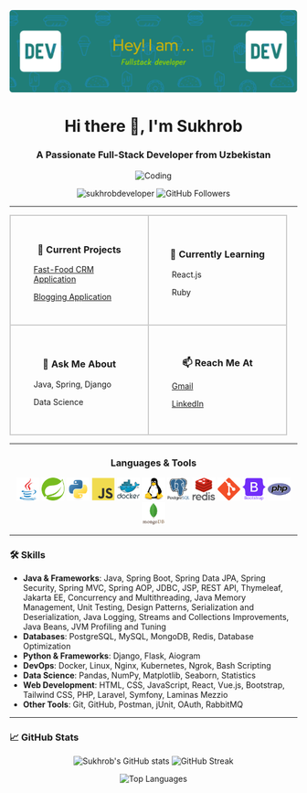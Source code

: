 ![Header](https://github.com/sukhrobdeveloper/github-profile-banners/blob/main/new-banner.png?raw=true)
<h1 align="center">Hi there 👋, I'm Sukhrob</h1>
<h3 align="center">A Passionate Full-Stack Developer from Uzbekistan</h3>

<p align="center">
  <img align="center" alt="Coding" width="400" src="https://cdn.dribbble.com/users/1162077/screenshots/3848914/programmer.gif" />
</p>

<p align="center">
  <img src="https://komarev.com/ghpvc/?username=sukhrobdeveloper&label=Profile%20views&color=blue&style=flat-square" alt="sukhrobdeveloper" /> 
  <img src="https://img.shields.io/github/followers/sukhrobdeveloper?label=Followers&style=social" alt="GitHub Followers"/>
</p>

---

<div align="center">
  <table>
    <tr>
      <td align="center" style="border: 2px solid #ccc; width: 200px; height: 150px; padding: 20px;">
        <h3>🔭 Current Projects</h3>
        <div style="text-align: left; padding-left: 20px;">
          <p><a href="https://github.com/sukhrobdeveloper/fast-food-crm-application">Fast-Food CRM Application</a></p>
          <p><a href="https://github.com/sukhrobdeveloper/blog-application">Blogging Application</a></p>
        </div>
      </td>
      <td align="center" style="border: 2px solid #ccc; width: 200px; height: 150px; padding: 20px;">
        <h3>🌱 Currently Learning</h3>
        <div style="text-align: left; padding-left: 20px;">
          <p>React.js</p>
          <p>Ruby</p>
        </div>
      </td>
    </tr>
    <tr>
      <td align="center" style="border: 2px solid #ccc; width: 200px; height: 150px; padding: 20px;">
        <h3>💬 Ask Me About</h3>
        <div style="text-align: left; padding-left: 20px;">
          <p>Java, Spring, Django</p>
          <p>Data Science</p>
        </div>
      </td>
      <td align="center" style="border: 2px solid #ccc; width: 200px; height: 150px; padding: 20px;">
        <h3>📫 Reach Me At</h3>
        <div style="text-align: left; padding-left: 20px;">
          <p><a href="mailto:sukhrobtokhirov006@gmail.com">Gmail</a></p>
          <p><a href="https://linkedin.com/in/sukhrob-tokhirov-b19525319">LinkedIn</a></p>
        </div>
      </td>
    </tr>
  </table>
</div>

---

<h3 align="center">Languages & Tools</h3>
<p align="center">
  <img src="https://raw.githubusercontent.com/devicons/devicon/master/icons/java/java-original.svg" alt="Java" width="40" height="40"/>
  <img src="https://raw.githubusercontent.com/devicons/devicon/master/icons/spring/spring-original.svg" alt="Spring" width="40" height="40"/>
  <img src="https://raw.githubusercontent.com/devicons/devicon/master/icons/python/python-original.svg" alt="Python" width="40" height="40"/>
  <img src="https://raw.githubusercontent.com/devicons/devicon/master/icons/javascript/javascript-original.svg" alt="JavaScript" width="40" height="40"/>
  <img src="https://raw.githubusercontent.com/devicons/devicon/master/icons/docker/docker-original-wordmark.svg" alt="Docker" width="40" height="40"/>
  <img src="https://raw.githubusercontent.com/devicons/devicon/master/icons/linux/linux-original.svg" alt="Linux" width="40" height="40"/>
  <img src="https://raw.githubusercontent.com/devicons/devicon/master/icons/postgresql/postgresql-original-wordmark.svg" alt="PostgreSQL" width="40" height="40"/>
  <img src="https://raw.githubusercontent.com/devicons/devicon/master/icons/redis/redis-original-wordmark.svg" alt="Redis" width="40" height="40"/>
  <img src="https://raw.githubusercontent.com/devicons/devicon/master/icons/git/git-original.svg" alt="Git" width="40" height="40"/>
  <img src="https://raw.githubusercontent.com/devicons/devicon/master/icons/bootstrap/bootstrap-plain-wordmark.svg" alt="Bootstrap" width="40" height="40"/>
  <img src="https://raw.githubusercontent.com/devicons/devicon/master/icons/php/php-original.svg" alt="PHP" width="40" height="40"/>
  <img src="https://raw.githubusercontent.com/devicons/devicon/master/icons/mongodb/mongodb-original-wordmark.svg" alt="MongoDB" width="40" height="40"/>
</p>

---

### 🛠️ Skills

- **Java & Frameworks**: Java, Spring Boot, Spring Data JPA, Spring Security, Spring MVC, Spring AOP, JDBC, JSP, REST API, Thymeleaf, Jakarta EE, Concurrency and Multithreading, Java Memory Management, Unit Testing, Design Patterns, Serialization and Deserialization, Java Logging, Streams and Collections Improvements, Java Beans, JVM Profiling and Tuning
- **Databases**: PostgreSQL, MySQL, MongoDB, Redis, Database Optimization
- **Python & Frameworks**: Django, Flask, Aiogram
- **DevOps**: Docker, Linux, Nginx, Kubernetes, Ngrok, Bash Scripting
- **Data Science**: Pandas, NumPy, Matplotlib, Seaborn, Statistics
- **Web Development**: HTML, CSS, JavaScript, React, Vue.js, Bootstrap, Tailwind CSS, PHP, Laravel, Symfony, Laminas Mezzio
- **Other Tools**: Git, GitHub, Postman, jUnit, OAuth, RabbitMQ

---

### 📈 GitHub Stats

<p align="center">
  <img src="https://github-readme-stats.vercel.app/api?username=sukhrobdeveloper&show_icons=true&theme=radical" alt="Sukhrob's GitHub stats" />
  <img src="https://github-readme-streak-stats.herokuapp.com/?user=sukhrobdeveloper&theme=radical" alt="GitHub Streak" />
</p>

<p align="center">
  <img src="https://github-readme-stats.vercel.app/api/top-langs/?username=sukhrobdeveloper&layout=compact&theme=radical" alt="Top Languages" />
</p>
